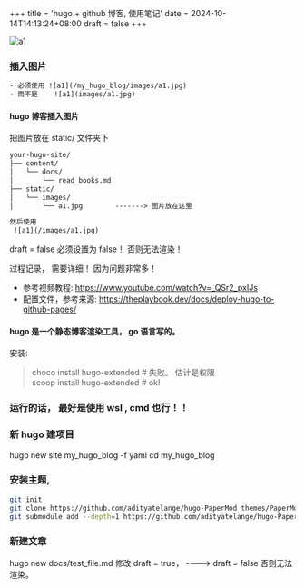 +++
title = 'hugo + github 博客, 使用笔记'
date = 2024-10-14T14:13:24+08:00
draft = false
+++

![a1](/my_hugo_blog/images/a1.jpg)

### 插入图片
```txt
- 必须使用 ![a1](/my_hugo_blog/images/a1.jpg)
- 而不是    ![a1](images/a1.jpg)
```

 

#### hugo 博客插入图片
把图片放在 static/ 文件夹下

```txt
your-hugo-site/
├── content/
│   └── docs/
│       └── read_books.md
├── static/
│   └── images/
│       └── a1.jpg        -------> 图片放在这里

然后使用
 ![a1](/images/a1.jpg)
```



draft = false 必须设置为 false！ 否则无法渲染！


过程记录， 需要详细！ 因为问题非常多！


- 参考视频教程:          https://www.youtube.com/watch?v=_QSr2_pxIJs
- 配置文件，参考来源:     https://theplaybook.dev/docs/deploy-hugo-to-github-pages/


#### hugo 是一个静态博客渲染工具， go 语言写的。
安装: 
> choco install hugo-extended  # 失败。 估计是权限  
> scoop install hugo-extended  # ok!
### 运行的话， 最好是使用 wsl , cmd 也行！！


### 新 hugo 建项目
hugo new site my_hugo_blog -f yaml
cd my_hugo_blog


### 安装主题,
```bash
git init
git clone https://github.com/adityatelange/hugo-PaperMod themes/PaperMod --depth=1
git submodule add --depth=1 https://github.com/adityatelange/hugo-PaperMod.git themes/PaperMod
```

### 新建文章
hugo new docs/test_file.md
修改 draft = true， ----> draft = false 否则无法渲染。
